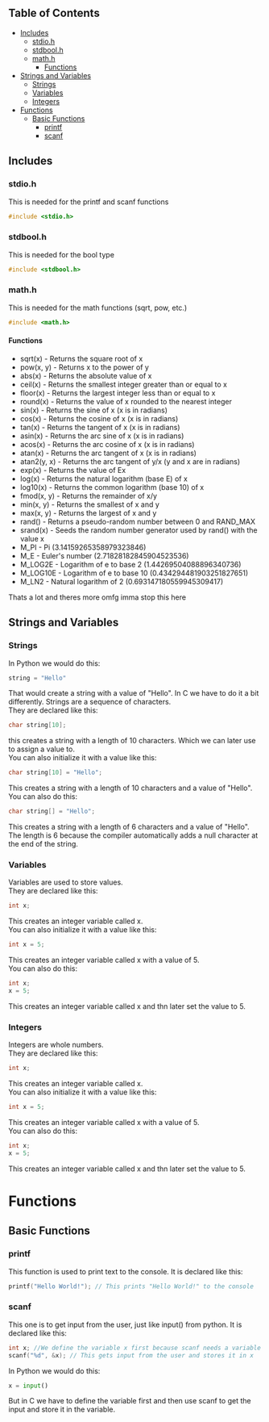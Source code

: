 ## Table of Contents
- [Includes](#includes)
    - [stdio.h](#stdioh)
    - [stdbool.h](#stdboolh)
    - [math.h](#mathh)
        - [Functions](#functions)
- [Strings and Variables](#strings-and-variables)
    - [Strings](#strings)
    - [Variables](#variables)
    - [Integers](#integers)
- [Functions](#functions)
    - [Basic Functions](#basic-functions)
        - [printf](#printf)
        - [scanf](#scanf)

## Includes
### stdio.h
This is needed for the printf and scanf functions
```c
#include <stdio.h>
```
### stdbool.h
This is needed for the bool type
```c
#include <stdbool.h>
```
### math.h
This is needed for the math functions (sqrt, pow, etc.)
```c
#include <math.h>
```

#### Functions
- sqrt(x) - Returns the square root of x
- pow(x, y) - Returns x to the power of y
- abs(x) - Returns the absolute value of x
- ceil(x) - Returns the smallest integer greater than or equal to x
- floor(x) - Returns the largest integer less than or equal to x
- round(x) - Returns the value of x rounded to the nearest integer
- sin(x) - Returns the sine of x (x is in radians)
- cos(x) - Returns the cosine of x (x is in radians)
- tan(x) - Returns the tangent of x (x is in radians)
- asin(x) - Returns the arc sine of x (x is in radians)
- acos(x) - Returns the arc cosine of x (x is in radians)
- atan(x) - Returns the arc tangent of x (x is in radians)
- atan2(y, x) - Returns the arc tangent of y/x (y and x are in radians)
- exp(x) - Returns the value of Ex
- log(x) - Returns the natural logarithm (base E) of x
- log10(x) - Returns the common logarithm (base 10) of x
- fmod(x, y) - Returns the remainder of x/y
- min(x, y) - Returns the smallest of x and y
- max(x, y) - Returns the largest of x and y
- rand() - Returns a pseudo-random number between 0 and RAND_MAX
- srand(x) - Seeds the random number generator used by rand() with the value x
- M_PI - Pi (3.14159265358979323846)
- M_E - Euler's number (2.71828182845904523536)
- M_LOG2E - Logarithm of e to base 2 (1.44269504088896340736)
- M_LOG10E - Logarithm of e to base 10 (0.434294481903251827651)
- M_LN2 - Natural logarithm of 2 (0.693147180559945309417)

Thats a lot and theres more omfg imma stop this here

## Strings and Variables
### Strings
In Python we would do this:
```python
string = "Hello"
```
That would create a string with a value of "Hello".
In C we have to do it a bit differently.
Strings are a sequence of characters. <br>
They are declared like this:
```c
char string[10];
```
this creates a string with a length of 10 characters. Which we can later use to assign a value to.<br>
You can also initialize it with a value like this:
```c
char string[10] = "Hello";
```
This creates a string with a length of 10 characters and a value of "Hello". <br>
You can also do this:
```c
char string[] = "Hello";
```
This creates a string with a length of 6 characters and a value of "Hello". <br>
The length is 6 because the compiler automatically adds a null character at the end of the string.

### Variables
Variables are used to store values. <br>
They are declared like this:
```c
int x;
```
This creates an integer variable called x. <br>
You can also initialize it with a value like this:
```c
int x = 5;
```
This creates an integer variable called x with a value of 5. <br>
You can also do this:
```c
int x;
x = 5;
```
This creates an integer variable called x and thn later set the value to 5.

### Integers
Integers are whole numbers. <br>
They are declared like this:
```c
int x;
```
This creates an integer variable called x. <br>
You can also initialize it with a value like this:
```c
int x = 5;
```
This creates an integer variable called x with a value of 5. <br>
You can also do this:
```c
int x;
x = 5;
```
This creates an integer variable called x and thn later set the value to 5.

# Functions
## Basic Functions

### printf
This function is used to print text to the console. It is declared like this:
```c
printf("Hello World!"); // This prints "Hello World!" to the console
```
### scanf
This one is to get input from the user, just like input() from python. It is declared like this:
```c
int x; //We define the variable x first because scanf needs a variable to store the input
scanf("%d", &x); // This gets input from the user and stores it in x
```

In Python we would do this:
```python
x = input()
```
But in C we have to define the variable first and then use scanf to get the input and store it in the variable.

